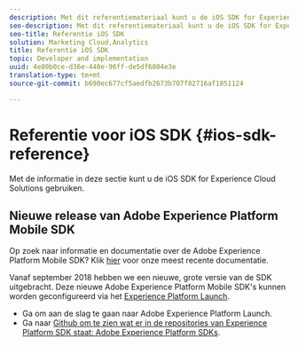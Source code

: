 ```yaml
---
description: Met dit referentiemateriaal kunt u de iOS SDK for Experience Cloud Solutions gebruiken.
seo-description: Met dit referentiemateriaal kunt u de iOS SDK for Experience Cloud Solutions gebruiken.
seo-title: Referentie iOS SDK
solution: Marketing Cloud,Analytics
title: Referentie iOS SDK
topic: Developer and implementation
uuid: 4e80b0ce-d36e-440e-96ff-de5df6804e3e
translation-type: tm+mt
source-git-commit: b690ec677cf5aedfb2673b707f82716af1851124

---
```



# Referentie voor iOS SDK {#ios-sdk-reference}

Met de informatie in deze sectie kunt u de iOS SDK for Experience Cloud Solutions gebruiken.

## Nieuwe release van Adobe Experience Platform Mobile SDK

Op zoek naar informatie en documentatie over de Adobe Experience Platform Mobile SDK? Klik [hier](https://aep-sdks.gitbook.io/docs/) voor onze meest recente documentatie.

Vanaf september 2018 hebben we een nieuwe, grote versie van de SDK uitgebracht. Deze nieuwe Adobe Experience Platform Mobile SDK&#39;s kunnen worden geconfigureerd via het [Experience Platform Launch](https://www.adobe.com/experience-platform/launch.html).

* Ga om aan de slag te gaan naar Adobe Experience Platform Launch.
* Ga naar [Github om te zien wat er in de repositories van Experience Platform SDK staat: Adobe Experience Platform SDKs](https://github.com/Adobe-Marketing-Cloud/acp-sdks).
